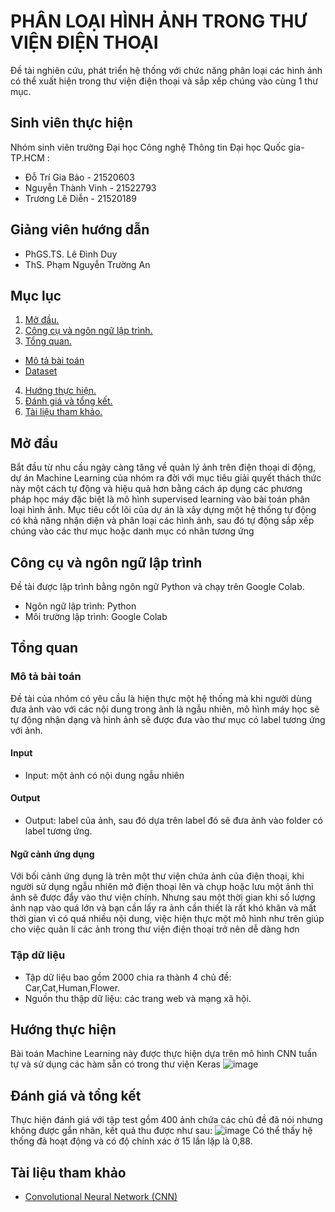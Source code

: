 
# PHÂN LOẠI HÌNH ẢNH TRONG THƯ VIỆN ĐIỆN THOẠI

Đề tài nghiên cứu, phát triển hệ thống với chức năng phân loại các hình ảnh có thể xuất hiện trong thư viện điện thoại và sắp xếp chúng vào cùng 1 thư mục.


## Sinh viên thực hiện
Nhóm sinh viên trường Đại học Công nghệ Thông tin Đại học Quốc gia-TP.HCM :
- Đỗ Trí Gia Bảo - 21520603
- Nguyễn Thành Vinh - 21522793
- Trương Lê Diễn - 21520189

## Giảng viên hướng dẫn
- PhGS.TS. Lê Đình Duy
- ThS. Phạm Nguyễn Trường An
  
## Mục lục
1. [ Mở đầu. ](#mở-đầu)
2. [ Công cụ và ngôn ngữ lập trình. ](#công-cụ-và-ngôn-ngữ-lập-trình)
3. [ Tổng quan. ](#tổng-quan)
- [ Mô tả bài toán ](#mô-tả-bài-toán)
- [ Dataset ](#dataset)
4. [ Hướng thực hiện. ](#Hướng-thực-hiện)
5. [ Đánh giá và tổng kết. ](#đánh-giá-và-tổng-kết)
6. [ Tài liệu tham khảo. ](#tài-liệu-tham-khảo)


## Mở đầu
Bắt đầu từ nhu cầu ngày càng tăng về quản lý ảnh trên điện thoại di động, dự án Machine Learning của nhóm ra đời với mục tiêu giải quyết thách thức này một cách tự động và hiệu quả hơn bằng cách áp dụng các phương pháp học máy đặc biệt là mô hình supervised learning vào bài toán phân loại hình ảnh. Mục tiêu cốt lõi của dự án là xây dựng một hệ thống tự động có khả năng nhận diện và phân loại các hình ảnh, sau đó tự động sắp xếp chúng vào các thư mục hoặc danh mục có nhãn tương ứng


## Công cụ và ngôn ngữ lập trình

Đề tài được lập trình bằng ngôn ngữ Python và chạy trên Google Colab.
- Ngôn ngữ lập trình: Python
- Môi trường lập trình: Google Colab


## Tổng quan
### Mô tả bài toán
Đề tài của nhóm có yêu cầu là hiện thực một hệ thống mà khi người dùng đưa ảnh vào với các nội dung trong ảnh là ngẫu nhiên, mô hình máy học sẽ tự động nhận dạng và hình ảnh sẽ được đưa vào thư mục có label tương ứng với ảnh.

#### Input
- Input: một ảnh có nội dung ngẫu nhiên

#### Output
- Output: label của ảnh, sau đó dựa trên label đó sẽ đưa ảnh vào folder có label tương ứng.

#### Ngữ cảnh ứng dụng
Với bối cảnh ứng dụng là trên một thư viện chứa ảnh của điện thoại, khi người sử dụng ngẫu nhiên mở điện thoại lên và chụp hoặc lưu một ảnh thì ảnh sẽ được đẩy vào thư viện chính. Nhưng sau một thời gian khi số lượng ảnh nạp vào quá lớn và bạn cần lấy ra ảnh cần thiết là rất khó khăn và mất thời gian vì có quá nhiều nội dung, việc hiện thực một mô hình như trên giúp cho việc quản lí các ảnh trong thư viện điện thoại trở nên dễ dàng hơn

### Tập dữ liệu
- Tập dữ liệu bao gồm 2000 chia ra thành 4 chủ đề: Car,Cat,Human,Flower.
- Nguồn thu thập dữ liệu: các trang web và mạng xã hội.

## Hướng thực hiện
Bài toán Machine Learning này được thực hiện dựa trên mô hình CNN tuần tự và sử dụng các hàm sẵn có trong thư viện Keras
![image](https://github.com/VinhZa/CS114.O11_21522793/assets/106794944/af3a74b1-c4a7-48aa-9424-a72b3ab7fed3)

## Đánh giá và tổng kết
Thực hiện đánh giá với tập test gồm 400 ảnh chứa các chủ đề đã nói nhưng không được gắn nhãn, kết quả thu được như sau:
![image](https://github.com/VinhZa/CS114.O11_21522793/assets/106794944/b91ebe46-c61e-4e7d-b3bb-90687130c7a4)
Có thể thấy hệ thống đã hoạt động và có độ chính xác ở 15 lần lặp là 0,88.

## Tài liệu tham khảo
- [Convolutional Neural Network (CNN)](https://www.tensorflow.org/tutorials/images/cnn)

